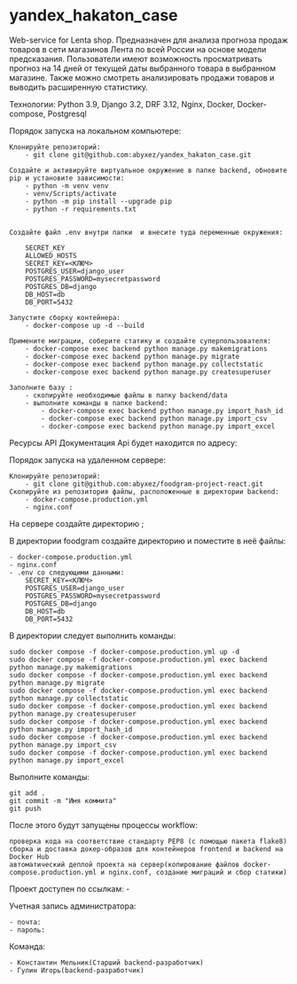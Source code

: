 # yandex_hakaton_case
Web-service for Lenta shop.
Предназначен для анализа прогноза продаж товаров в сети магазинов Лента по всей России на основе модели предсказания.
Пользователи имеют возможность просматривать прогноз на 14 дней от текущей даты выбранного товара в выбранном магазине. Также можно смотреть анализировать продажи товаров и выводить расширенную статистику.


Технологии:
Python 3.9, Django 3.2, DRF 3.12, Nginx, Docker, Docker-compose, Postgresql

Порядок запуска на локальном компьютере:

    Клонируйте репозиторий:
        - git clone git@github.com:abyxez/yandex_hakaton_case.git
    
    Создайте и активируйте виртуальное окружение в папке backend, обновите pip и установите зависимости:
        - python -m venv venv
        - venv/Scripts/activate
        - python -m pip install --upgrade pip
        - python -r requirements.txt

  
    Создайте файл .env внутри папки  и внесите туда переменные окружения:

        SECRET_KEY
        ALLOWED_HOSTS
        SECRET_KEY=<КЛЮЧ>
        POSTGRES_USER=django_user
        POSTGRES_PASSWORD=mysecretpassword
        POSTGRES_DB=django
        DB_HOST=db
        DB_PORT=5432

    Запустите сборку контейнера:
        - docker-compose up -d --build

    Примените миграции, соберите статику и создайте суперпользователя:
        - docker-compose exec backend python manage.py makemigrations
        - docker-compose exec backend python manage.py migrate
        - docker-compose exec backend python manage.py collectstatic
        - docker-compose exec backend python manage.py createsuperuser

    Заполните базу :
        - скопируйте необходимые файлы в папку backend/data 
        - выполните команды в папке backend:
            - docker-compose exec backend python manage.py import_hash_id
            - docker-compose exec backend python manage.py import_csv
            - docker-compose exec backend python manage.py import_excel

Ресурсы API
Документация Api будет находится по адресу:


Порядок запуска на удаленном сервере:

    Клонируйте репозиторий:
        - git clone git@github.com:abyxez/foodgram-project-react.git
    Скопируйте из репозитория файлы, расположенные в директории backend:
        - docker-compose.production.yml
        - nginx.conf

На сервере создайте директорию ;

В директории foodgram создайте директорию  и поместите в неё файлы:

    - docker-compose.production.yml
    - nginx.conf
    - .env со следующими данными:
        SECRET_KEY=<КЛЮЧ>
        POSTGRES_USER=django_user
        POSTGRES_PASSWORD=mysecretpassword
        POSTGRES_DB=django
        DB_HOST=db
        DB_PORT=5432
В директории  следует выполнить команды:

    sudo docker compose -f docker-compose.production.yml up -d
    sudo docker compose -f docker-compose.production.yml exec backend python manage.py makemigrations
    sudo docker compose -f docker-compose.production.yml exec backend python manage.py migrate
    sudo docker compose -f docker-compose.production.yml exec backend python manage.py collectstatic
    sudo docker compose -f docker-compose.production.yml exec backend python manage.py createsuperuser
    sudo docker compose -f docker-compose.production.yml exec backend python manage.py import_hash_id
    sudo docker compose -f docker-compose.production.yml exec backend python manage.py import_csv
    sudo docker compose -f docker-compose.production.yml exec backend python manage.py import_excel

 Выполните команды:

    git add .
    git commit -m "Имя коммита"
    git push

 После этого будут запущены процессы workflow:

    проверка кода на соответствие стандарту PEP8 (с помощью пакета flake8)
    сборка и доставка докер-образов для контейнеров frontend и backend на Docker Hub
    автоматический деплой проекта на сервер(копирование файлов docker-compose.production.yml и nginx.conf, создание миграций и сбор статики)


Проект доступен по ссылкам:
    - 


Учетная запись администратора:

    - почта:
    - пароль: 

Команда:

    - Константин Мельник(Старший backend-разработчик) 
    - Гулин Игорь(backend-разработчик)
    
